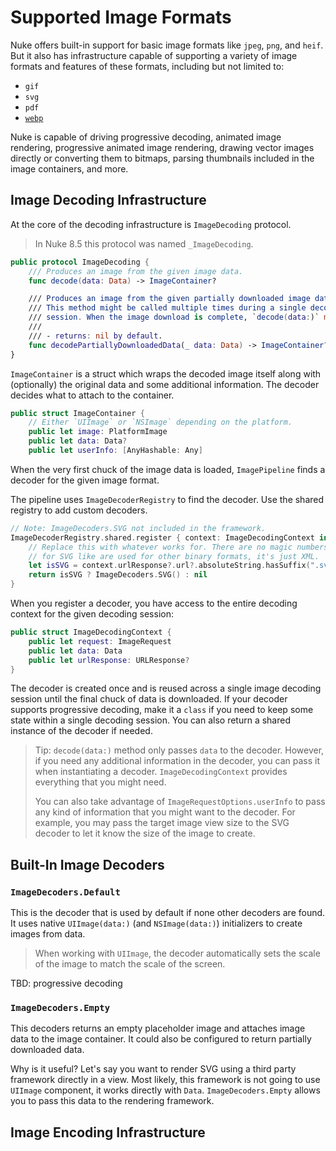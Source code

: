 # Supported Image Formats

Nuke offers built-in support for basic image formats like `jpeg`, `png`, and `heif`. But it also has infrastructure capable of supporting a variety of image formats and features of these formats, including but not limited to: 

- `gif`
- `svg`
- `pdf`
- [`webp`](https://developers.google.com/speed/webp)

Nuke is capable of driving progressive decoding, animated image rendering, progressive animated image rendering, drawing vector images directly or converting them to bitmaps, parsing thumbnails included in the image containers, and more.

## Image Decoding Infrastructure

At the core of the decoding infrastructure is `ImageDecoding` protocol.

> In Nuke 8.5 this protocol was named `_ImageDecoding`.

```swift
public protocol ImageDecoding {
    /// Produces an image from the given image data.
    func decode(data: Data) -> ImageContainer?

    /// Produces an image from the given partially downloaded image data.
    /// This method might be called multiple times during a single decoding
    /// session. When the image download is complete, `decode(data:)` method is called.
    ///
    /// - returns: nil by default.
    func decodePartiallyDownloadedData(_ data: Data) -> ImageContainer?
}
```

`ImageContainer` is a struct which wraps the decoded image itself along with (optionally) the original data and some additional information. The decoder decides what to attach to the container.

```swift
public struct ImageContainer {
    // Either `UIImage` or `NSImage` depending on the platform.
    public let image: PlatformImage
    public let data: Data?
    public let userInfo: [AnyHashable: Any]
```

When the very first chuck of the image data is loaded, `ImagePipeline` finds a decoder for the given image format.

The pipeline uses `ImageDecoderRegistry` to find the decoder. Use the shared registry to add custom decoders.

```swift
// Note: ImageDecoders.SVG not included in the framework.
ImageDecoderRegistry.shared.register { context: ImageDecodingContext in
    // Replace this with whatever works for. There are no magic numbers
    // for SVG like are used for other binary formats, it's just XML.
    let isSVG = context.urlResponse?.url?.absoluteString.hasSuffix(".svg") ?? false
    return isSVG ? ImageDecoders.SVG() : nil
}
```

When you register a decoder, you have access to the entire decoding context for the given decoding session:

```swift
public struct ImageDecodingContext {
    public let request: ImageRequest
    public let data: Data
    public let urlResponse: URLResponse?
}
```

The decoder is created once and is reused across a single image decoding session until the final chuck of data is downloaded. If your decoder supports progressive decoding, make it a `class` if you need to keep some state within a single decoding session. You can also return a shared instance of the decoder if needed.

> Tip: `decode(data:)` method only passes `data` to the decoder. However, if you need any additional information in the decoder, you can pass it when instantiating a decoder. `ImageDecodingContext` provides everything that you might need.
>
> You can also take advantage of `ImageRequestOptions.userInfo` to pass any kind of information that you might want to the decoder. For example, you may pass the target image view size to the SVG decoder to let it know the size of the image to create.  

## Built-In Image Decoders

### `ImageDecoders.Default`

This is the decoder that is used by default if none other decoders are found. It uses native `UIImage(data:)` (and `NSImage(data:)`) initializers to create images from data.

> When working with `UIImage`, the decoder automatically sets the scale of the image to match the scale of the screen.

TBD: progressive decoding

### `ImageDecoders.Empty`

This decoders returns an empty placeholder image and attaches image data to the image container. It could also be configured to return partially downloaded data.

Why is it useful? Let's say you want to render SVG using a third party framework directly in a view. Most likely, this framework is not going to use `UIImage` component, it works directly with `Data`. `ImageDecoders.Empty` allows you to pass this data to the rendering framework. 

## Image Encoding Infrastructure


